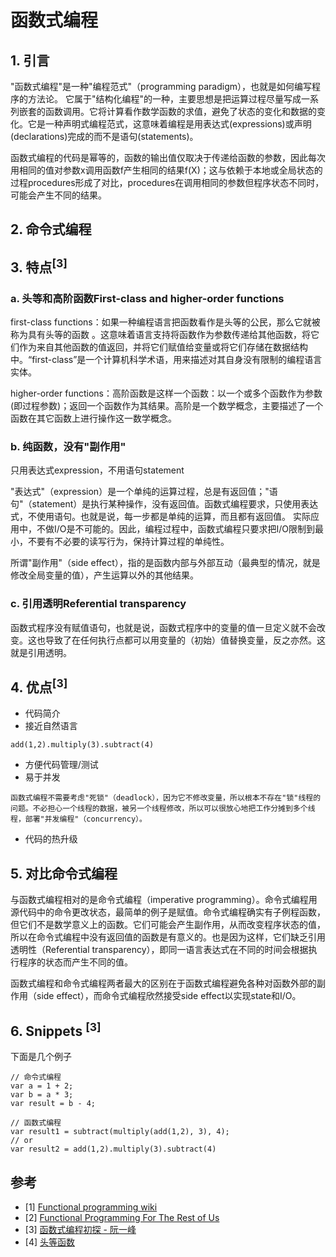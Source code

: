 # 函数式编程
## 1. 引言
"函数式编程"是一种"编程范式"（programming paradigm），也就是如何编写程序的方法论。
它属于"结构化编程"的一种，主要思想是把运算过程尽量写成一系列嵌套的函数调用。它将计算看作数学函数的求值，避免了状态的变化和数据的变化。它是一种声明式编程范式，这意味着编程是用表达式(expressions)或声明(declarations)完成的而不是语句(statements)。

函数式编程的代码是幂等的，函数的输出值仅取决于传递给函数的参数，因此每次用相同的值对参数x调用函数f产生相同的结果f(X)；这与依赖于本地或全局状态的过程procedures形成了对比，procedures在调用相同的参数但程序状态不同时，可能会产生不同的结果。

## 2. 命令式编程

## 3. 特点<sup>[3]</sup>
### a. 头等和高阶函数First-class and higher-order functions
first-class functions：如果一种编程语言把函数看作是头等的公民，那么它就被称为具有头等的函数 。这意味着语言支持将函数作为参数传递给其他函数，将它们作为来自其他函数的值返回，并将它们赋值给变量或将它们存储在数据结构中。“first-class”是一个计算机科学术语，用来描述对其自身没有限制的编程语言实体。

higher-order functions：高阶函数是这样一个函数：以一个或多个函数作为参数(即过程参数)；返回一个函数作为其结果。高阶是一个数学概念，主要描述了一个函数在其它函数上进行操作这一数学概念。

### b. 纯函数，没有"副作用"
只用表达式expression，不用语句statement

"表达式"（expression）是一个单纯的运算过程，总是有返回值；"语句"（statement）是执行某种操作，没有返回值。函数式编程要求，只使用表达式，不使用语句。也就是说，每一步都是单纯的运算，而且都有返回值。
实际应用中，不做I/O是不可能的。因此，编程过程中，函数式编程只要求把I/O限制到最小，不要有不必要的读写行为，保持计算过程的单纯性。

所谓"副作用"（side effect），指的是函数内部与外部互动（最典型的情况，就是修改全局变量的值），产生运算以外的其他结果。

### c. 引用透明Referential transparency
函数式程序没有赋值语句，也就是说，函数式程序中的变量的值一旦定义就不会改变。这也导致了在任何执行点都可以用变量的（初始）值替换变量，反之亦然。这就是引用透明。


## 4. 优点<sup>[3]</sup>
- 代码简介
- 接近自然语言
```
add(1,2).multiply(3).subtract(4)
```
- 方便代码管理/测试
- 易于并发
```
函数式编程不需要考虑"死锁"（deadlock），因为它不修改变量，所以根本不存在"锁"线程的问题。不必担心一个线程的数据，被另一个线程修改，所以可以很放心地把工作分摊到多个线程，部署"并发编程"（concurrency）。
```
- 代码的热升级

## 5. 对比命令式编程
与函数式编程相对的是命令式编程（imperative programming）。命令式编程用源代码中的命令更改状态，最简单的例子是赋值。命令式编程确实有子例程函数，但它们不是数学意义上的函数。它们可能会产生副作用，从而改变程序状态的值，所以在命令式编程中没有返回值的函数是有意义的。也是因为这样，它们缺乏引用透明性（Referential transparency），即同一语言表达式在不同的时间会根据执行程序的状态而产生不同的值。

函数式编程和命令式编程两者最大的区别在于函数式编程避免各种对函数外部的副作用（side effect），而命令式编程欣然接受side effect以实现state和I/O。

## 6. Snippets <sup>[3]</sup>
下面是几个例子
```
// 命令式编程
var a = 1 + 2;
var b = a * 3;
var result = b - 4;
```
```
// 函数式编程
var result1 = subtract(multiply(add(1,2), 3), 4);
// or
var result2 = add(1,2).multiply(3).subtract(4)
```

## 参考
- [1] [Functional programming wiki](https://en.wikipedia.org/wiki/Functional_programming)
- [2] [Functional Programming For The Rest of Us](http://www.defmacro.org/ramblings/fp.html)
- [3] [函数式编程初探 - 阮一峰](http://www.ruanyifeng.com/blog/2012/04/functional_programming.html)
- [4] [头等函数](https://en.wikipedia.org/wiki/First-class_function)
